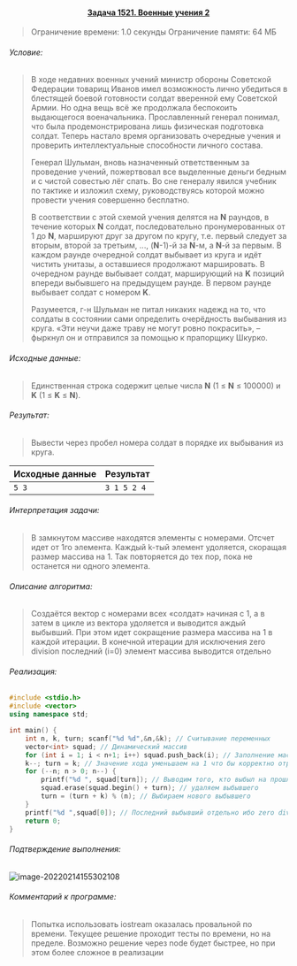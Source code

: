 #### <div align="center"> [Задача 1521. Военные учения 2](https://acm.timus.ru/problem.aspx?space=1&num=1521) </div>

>Ограничение времени: 1.0 секунды
>Ограничение памяти: 64 МБ

###### Условие:

> В ходе недавних военных учений министр обороны Советской Федерации товарищ Иванов имел возможность лично убедиться в блестящей боевой готовности солдат вверенной ему Советской Армии. Но одна вещь всё же продолжала беспокоить выдающегося военачальника. Прославленный генерал понимал, что была продемонстрирована лишь физическая подготовка солдат. Теперь настало время организовать очередные учения и проверить интеллектуальные способности личного состава.
>
> Генерал Шульман, вновь назначенный ответственным за проведение учений, пожертвовал все выделенные деньги бедным и с чистой совестью лёг спать. Во сне генералу явился учебник по тактике и изложил схему, руководствуясь которой можно провести учения совершенно бесплатно.
>
> В соответствии с этой схемой учения делятся на **N** раундов, в течение которых **N** солдат, последовательно пронумерованных от 1 до **N**, маршируют друг за другом по кругу, т.е. первый следует за вторым, второй за третьим, ..., (**N**-1)-й за **N**-м, а **N**-й за первым. В каждом раунде очередной солдат выбывает из круга и идёт чистить унитазы, а оставшиеся продолжают маршировать. В очередном раунде выбывает солдат, марширующий на **K** позиций впереди выбывшего на предыдущем раунде. В первом раунде выбывает солдат с номером **K**.
>
> Разумеется, г-н Шульман не питал никаких надежд на то, что солдаты в состоянии сами определить очерёдность выбывания из круга. «Эти неучи даже траву не могут ровно покрасить», – фыркнул он и отправился за помощью к прапорщику Шкурко.

###### Исходные данные:

> Единственная строка содержит целые числа **N** (1 ≤ **N** ≤ 100000) и **K** (1 ≤ **K** ≤ **N**).

###### Результат:

> Вывести через пробел номера солдат в порядке их выбывания из круга.

| Исходные данные | Результат   |
| --------------- | ----------- |
| `5 3 `          | `3 1 5 2 4` |

###### Интерпретация задачи:

>  В замкнутом массиве находятся элементы с номерами. Отсчет идет от 1го элемента. Каждый k-тый элемент удоляется, скоращая размер массива на 1. Так повторяется до тех пор, пока не останется ни одного элемента.

###### Описание алгоритма:

>  Создаётся вектор с номерами всех «солдат» начиная с 1, а в затем в цикле из вектора удоляется и выводится аждый выбывший. При этом идет сокращение размера массива на 1 в каждой итерации. В конечной итерации для исключения zero division последний (i=0) элемент массива выводится отдельно

###### Реализация:

```cpp
#include <stdio.h>
#include <vector>
using namespace std;

int main() {
    int n, k, turn; scanf("%d %d",&n,&k); // Считывание переменных
    vector<int> squad; // Динамический массив 
    for (int i = 1; i < n+1; i++) squad.push_back(i); // Заполнение массива
    k--; turn = k; // Значение хода уменьшаем на 1 что бы корректно отрабатывать цикл
    for (--n; n > 0; n--) {
        printf("%d ", squad[turn]); // Выводим того, кто выбыл на прошлой итерации
        squad.erase(squad.begin() + turn); // удаляем выбывшего
        turn = (turn + k) % (n); // Выбираем нового выбывшего
    }
    printf("%d ",squad[0]); // Последний выбывший отдельно ибо zero division
    return 0; 
}
```

###### Подтверждение выполнения:

![image-20220214155302108](C:\Users\User\AppData\Roaming\Typora\typora-user-images\image-20220214155302108.png)

###### Комментарий к программе:

>  Попытка использовать iostream оказалась провальной по времени. Текущее решение проходит тесты по времени, но на пределе. Возможно решение через node будет быстрее, но при этом более сложное в реализации
